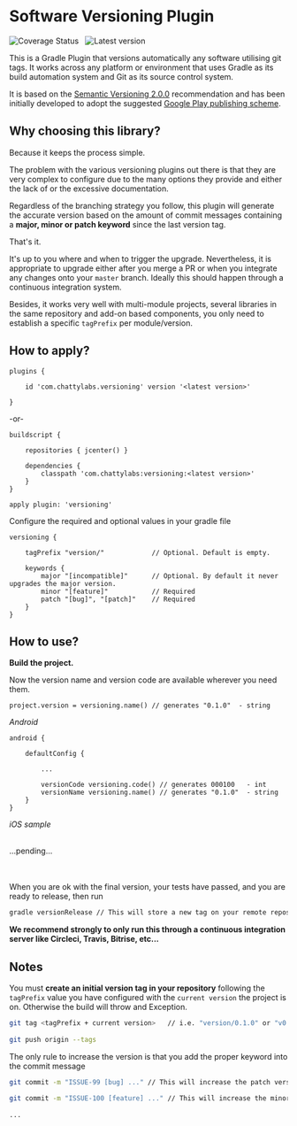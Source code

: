 # Software Versioning Plugin

![Coverage Status][02] &nbsp; ![Latest version][01]

This is a Gradle Plugin that versions automatically any software utilising git tags.
It works across any platform or environment that uses Gradle as its build automation system and Git
as its source control system.

It is based on the [Semantic Versioning 2.0.0][1] recommendation and has been initially developed
to adopt the suggested [Google Play publishing scheme][2].


## Why choosing this library?

Because it keeps the process simple.

The problem with the various versioning plugins out there is that they are very complex to configure
due to the many options they provide and either the lack of or the excessive documentation.

Regardless of the branching strategy you follow, this plugin will generate the accurate version based on
the amount of commit messages containing a **major, minor or patch keyword** since the last version tag.

That's it.

It's up to you where and when to trigger the upgrade. Nevertheless, it is appropriate to upgrade either 
after you merge a PR or when you integrate any changes onto your `master` branch. Ideally this should
happen through a continuous integration system.

Besides, it works very well with multi-module projects, several libraries in the same repository
and add-on based components, you only need to establish a specific `tagPrefix` per module/version.


## How to apply?

    plugins {
        
        id 'com.chattylabs.versioning' version '<latest version>'
            
    }
 
-or-
 
    buildscript {
        
        repositories { jcenter() }
        
        dependencies {
            classpath 'com.chattylabs:versioning:<latest version>'
        }
    }
        
    apply plugin: 'versioning'
      
Configure the required and optional values in your gradle file
 
    versioning {
        
        tagPrefix "version/"            // Optional. Default is empty.
        
        keywords {
            major "[incompatible]"      // Optional. By default it never upgrades the major version.
            minor "[feature]"           // Required
            patch "[bug]", "[patch]"    // Required
        }
    }
    
    
## How to use?

**Build the project.**

Now the version name and version code are available wherever you need them.

    project.version = versioning.name() // generates "0.1.0"  - string

_Android_

    android {
        
        defaultConfig {
        
            ...
            
            versionCode versioning.code() // generates 000100   - int
            versionName versioning.name() // generates "0.1.0"  - string
        }
    }
    
_iOS sample_
 
 <br/>...pending...
 <br/> 
 <br/>
 <br/>

When you are ok with the final version, your tests have passed, and you are ready to release, then run

```bash
gradle versionRelease // This will store a new tag on your remote repository as of <tagPrefix><version>
```
**We recommend strongly to only run this through a continuous integration server like Circleci, Travis, Bitrise, etc...**


## Notes

You must **create an initial version tag in your repository** following the `tagPrefix` value you 
have configured with the `current version` the project is on. Otherwise the build will throw and Exception.
    
```bash
git tag <tagPrefix + current version>   // i.e. "version/0.1.0" or "v0.1.0"
 
git push origin --tags
```

The only rule to increase the version is that you add the proper keyword into the commit message

```bash
git commit -m "ISSUE-99 [bug] ..." // This will increase the patch version - "0.1.1"
 
git commit -m "ISSUE-100 [feature] ..." // This will increase the minor version - "0.2.0"
 
...
```

&nbsp;

[01]: https://api.bintray.com/packages/chattylabs/maven/versioning/images/download.svg?label=Latest%20version
[02]: https://coveralls.io/repos/chattylabs/versioning/badge.svg?branch=master&service=github
[1]: https://semver.org/
[2]: https://developer.android.com/google/play/publishing/multiple-apks#VersionCodes